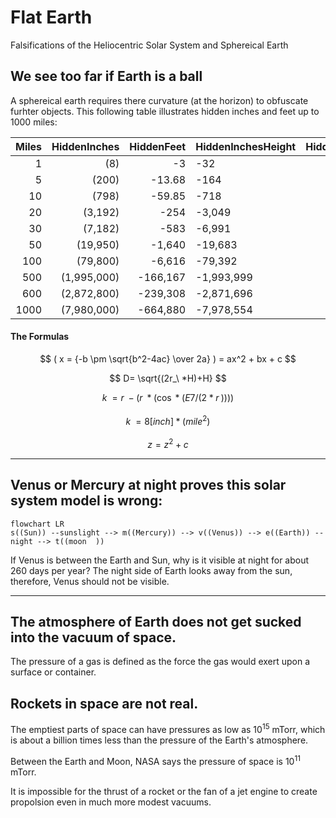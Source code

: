 #  Flat Earth

Falsifications of the Heliocentric Solar System and Sphereical Earth

## We see too far if Earth is a ball

 A sphereical earth requires there curvature (at the horizon) to obfuscate furhter objects.  This following table illustrates hidden inches and feet up to 1000 miles:

  
Miles | HiddenInches | HiddenFeet | HiddenInchesHeight | HiddenFeetHeight | HiddenMileHeight
---:|---:|---:|---|---:|---:
1 | (8) | -3 | -32 | (2.66) | (0.00)
5 | (200) | -13.68 | -164 | (13.68) | (0.00) 
10 | (798) | -59.85 | -718 | (59.85) | (0.01) 
20 | (3,192) | -254 | -3,049 | (254.11) | (0.05) 
30 | (7,182) | -583 | -6,991 | (582.59) | (0.11) 
50 | (19,950) | -1,640 | -19,683 | (1,640.22) | (0.31) 
100 | (79,800) | -6,616 | -79,392 | (6,616.00) | (1.25) 
500 | (1,995,000) | -166,167 | -1,993,999 | (166,166.55) | (31.47) 
600 | (2,872,800) | -239,308 | -2,871,696 | (239,308.02) | (45.32) 
1000 | (7,980,000) | -664,880 | -7,978,554 | (664,879.51) | (125.92)

#### The Formulas
$$ ( x = {-b \pm \sqrt{b^2-4ac} \over 2a} ) =   ax^2 + bx + c $$

$$ D= \sqrt{(2r_\ *H)+H} $$

$$ k_\ =r_\ - ( r_\  * ( \cos * (  E7 /(2 * r_\ )) ) )  $$

$$  k_\ =  {8 [inch] * (mile^2) } $$

$$ z = z^2 + c $$

---
## Venus or Mercury at night proves this solar system model is wrong:

```mermaid
flowchart LR 
s((Sun)) --sunslight --> m((Mercury)) --> v((Venus)) --> e((Earth)) -- night --> t((moon  )) 

```

If Venus is between the Earth and Sun, why is it visible at night for about 260 days per year? The night side of Earth looks away from the sun, therefore, Venus should not be visible.

---

## The atmosphere of Earth does not get sucked into the vacuum of space. 

The pressure of a gas is defined as the force the gas would exert upon a surface or container. 


## Rockets in space are not real.

The emptiest parts of space can have pressures as low as 10<sup>15</Sup> mTorr, which is about a billion times less than the pressure of the Earth's atmosphere. 

Between the Earth and Moon, NASA says the pressure of space is 10<sup>11</sup> mTorr.

It is impossible for the thrust of a rocket or the fan of a jet engine to create propolsion even in much more modest vacuums.


